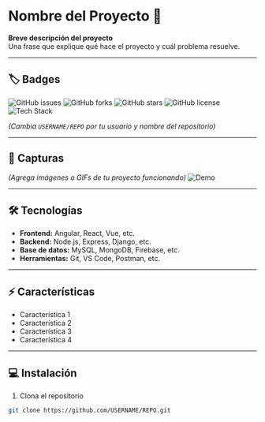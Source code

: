 # Nombre del Proyecto 🚀
**Breve descripción del proyecto**  
Una frase que explique qué hace el proyecto y cuál problema resuelve.

---

## 🏷️ Badges
![GitHub issues](https://img.shields.io/github/issues/USERNAME/REPO)
![GitHub forks](https://img.shields.io/github/forks/USERNAME/REPO)
![GitHub stars](https://img.shields.io/github/stars/USERNAME/REPO)
![GitHub license](https://img.shields.io/github/license/USERNAME/REPO)
![Tech Stack](https://img.shields.io/badge/Tech-HTML%2FCSS%2FJS-blue)

*(Cambia `USERNAME/REPO` por tu usuario y nombre del repositorio)*

---

## 📸 Capturas
*(Agrega imágenes o GIFs de tu proyecto funcionando)*
![Demo](link-a-tu-imagen-o-gif)

---

## 🛠 Tecnologías
- **Frontend:** Angular, React, Vue, etc.
- **Backend:** Node.js, Express, Django, etc.
- **Base de datos:** MySQL, MongoDB, Firebase, etc.
- **Herramientas:** Git, VS Code, Postman, etc.

---

## ⚡ Características
- Característica 1
- Característica 2
- Característica 3
- Característica 4

---

## 💻 Instalación
1. Clona el repositorio  
```bash
git clone https://github.com/USERNAME/REPO.git
